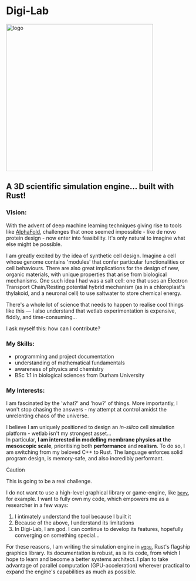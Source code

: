 # Digi-Lab  
<img width="400" height="400" alt="logo" src="https://github.com/user-attachments/assets/d6b95cba-d50a-4863-978d-981848007c51" /><br />
## A 3D scientific simulation engine... built with Rust! 
  
### Vision:
With the advent of deep machine learning techniques giving rise to tools like [AlphaFold](https://alphafold.ebi.ac.uk/), challenges that once seemed impossible - like de novo protein design - now enter into feasibility. It's only natural to imagine what else might be possible.  
  
I am greatly excited by the idea of synthetic cell design. Imagine a cell whose genome contains 'modules' that confer particular functionalities or cell behaviours. There are also great implications for the design of new, organic materials, with unique properties that arise from biological mechanisms. One such idea I had was a salt cell: one that uses an Electron Transport Chain/Resting potential hybrid mechanism (as in a chloroplast's thylakoid, and a neuronal cell) to use saltwater to store chemical energy.  
  
There's a whole lot of science that needs to happen to realise cool things like this — I also understand that wetlab experimentation is expensive, fiddly, and time-consuming...  
  
I ask myself this: how can I contribute?  
  
### My Skills:  
- programming and project documentation
- understanding of mathematical fundamentals
- awareness of physics and chemistry
- BSc 1:1 in biological sciences from Durham University

### My Interests:  
I am fascinated by the 'what?' and 'how?' of things. More importantly, I won't stop chasing the answers - my attempt at control amidst the unrelenting chaos of the universe.  
  
I believe I am uniquely positioned to design an _in-silico_ cell simulation platform - wetlab isn't my strongest asset...  
In particular, **I am interested in modelling membrane physics at the mesoscopic scale**, prioritising both **performance** and **realism**. To do so, I am switching from my beloved C++ to Rust. The language enforces solid program design, is memory-safe, and also incredibly performant.  

> [!CAUTION]
> This is going to be a real challenge.  

I do not want to use a high-level graphical library or game-engine, like [`bevy`](https://bevy.org/learn/book/getting-started/), for example. I want to fully own my code, which empowers me as a researcher in a few ways:  
1. I intimately understand the tool because I built it
2. Because of the above, I understand its limitations
3. In Digi-Lab, I am god. I can continue to develop its features, hopefully converging on something special...
  
For these reasons, I am writing the simulation engine in [`wgpu`](https://docs.rs/wgpu/latest/wgpu/), Rust's flagship graphics library. Its documentation is robust, as is its code, from which I hope to learn and become a better systems architect. I plan to take advantage of parallel computation (GPU-acceleration) wherever practical to expand the engine's capabilities as much as possible.  
